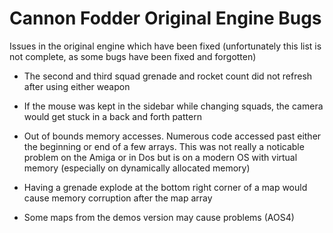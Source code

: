 # Cannon Fodder Original Engine Bugs
  
Issues in the original engine which have been fixed  (unfortunately this list is not complete, as some bugs have been fixed and forgotten)
  
* The second and third squad grenade and rocket count did not refresh after using either weapon

* If the mouse was kept in the sidebar while changing squads, the camera would get stuck in a back and forth pattern

* Out of bounds memory accesses. Numerous code accessed past either the beginning or end of a few arrays. This was not really a noticable problem on the Amiga or in Dos but is on a modern OS with virtual memory (especially on dynamically allocated memory)

* Having a grenade explode at the bottom right corner of a map would cause memory corruption after the map array

* Some maps from the demos version may cause problems (AOS4)